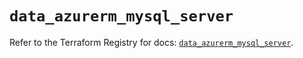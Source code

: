 # `data_azurerm_mysql_server`

Refer to the Terraform Registry for docs: [`data_azurerm_mysql_server`](https://registry.terraform.io/providers/hashicorp/azurerm/3.95.0/docs/data-sources/mysql_server).
